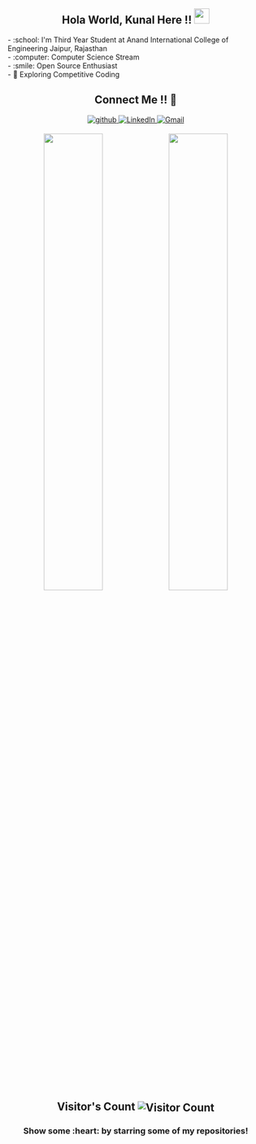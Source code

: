 <h2 align="center">Hola World, Kunal Here !! <img src="https://raw.githubusercontent.com/MartinHeinz/MartinHeinz/master/wave.gif" width="30px"></h2>
  - :school: I'm Third Year Student at Anand International College of Engineering Jaipur, Rajasthan <br>
  - :computer: Computer Science Stream<br>
  - :smile: Open Source Enthusiast<br>
  - 🤔 Exploring Competitive Coding <br>

<h2 align="center">Connect Me !! 🤝</h2> 

<p align="center">
<a href="https://github.com/KunalSharmaCoder" target="_blank">
<img src=https://img.shields.io/badge/github-%2324292e.svg?&style=for-the-badge&logo=github&logoColor=white alt=github style="margin-bottom: 5px;" />
</a>
<a href="https://www.linkedin.com/in/https://www.linkedin.com/in/kunal-sharma-11654a1b2//" target="_blank">
<img alt="LinkedIn" src="https://img.shields.io/badge/linkedin%20-%230077B5.svg?&style=for-the-badge&logo=linkedin&logoColor=white"/>
</a>
<a href="mailto:ks504783@gmail.com">
<img alt="Gmail" src="https://img.shields.io/badge/Gmail-D14836?style=for-the-badge&logo=gmail&logoColor=white" />
</a>
</p> 

<div align="center">
  <img width="48%" src="https://github-readme-stats.vercel.app/api?username=KunalSharmaCoder&theme=radical&show_icons=true" />
  <img width="48%" src="https://github-readme-streak-stats.herokuapp.com/?user=KunalSharmaCoder&theme=radical&show_icons=true" />
</div>


<h2 align="center">Visitor's Count <img align="center" src="https://profile-counter.glitch.me/KunalSharmaCoder/count.svg" alt="Visitor Count" /></h2>
<h3 align="center">Show some :heart: by starring some of my repositories! </h3>
